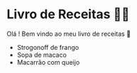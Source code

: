 # Livro de Receitas :man_cook:

Olá ! Bem vindo ao meu livro de receitas :wave:

- Strogonoff de frango
- Sopa de macaco
- Macarrão com queijo

